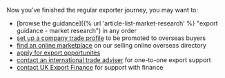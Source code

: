 Now you’ve finished the regular exporter journey, you may want to:

- [browse the guidance]({% url 'article-list-market-research' %} "export guidance - market research") in any order 
- [set up a company trade profile](https://find-a-buyer.export.great.gov.uk/ "Find a buyer") to be promoted to overseas buyers
- [find an online marketplace](https://selling-online-overseas.export.great.gov.uk/ "Selling online overseas") on our selling online overseas directory
- [apply for export opportunites](https://opportunities.export.great.gov.uk/ "Export opportunities")
- [contact an international trade adviser](https://www.contactus.trade.gov.uk/office-finder/ "contact an ITA") for one-to-one export support
- [contact UK Export Finance](https://www.contactus.trade.gov.uk/enquiry/topic "contact UKEF") for support with finance
